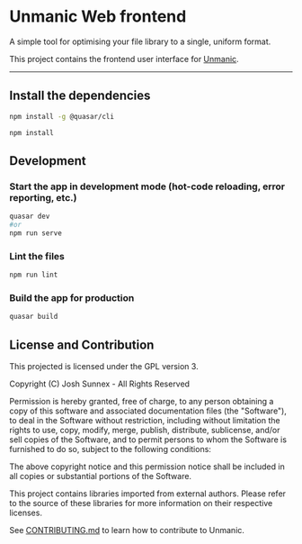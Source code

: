 # Unmanic Web frontend

A simple tool for optimising your file library to a single, uniform format.

This project contains the frontend user interface for [Unmanic](https://github.com/Unmanic/unmanic).


---


## Install the dependencies
```bash
npm install -g @quasar/cli

npm install
```


## Development

### Start the app in development mode (hot-code reloading, error reporting, etc.)
```bash
quasar dev
#or
npm run serve
```

### Lint the files
```bash
npm run lint
```

### Build the app for production
```bash
quasar build
```


## License and Contribution

This projected is licensed under the GPL version 3.

Copyright (C) Josh Sunnex - All Rights Reserved

Permission is hereby granted, free of charge, to any person obtaining a copy
of this software and associated documentation files (the "Software"), to deal
in the Software without restriction, including without limitation the rights
to use, copy, modify, merge, publish, distribute, sublicense, and/or sell
copies of the Software, and to permit persons to whom the Software is
furnished to do so, subject to the following conditions:

The above copyright notice and this permission notice shall be included in all
copies or substantial portions of the Software.

This project contains libraries imported from external authors.
Please refer to the source of these libraries for more information on their respective licenses.

See [CONTRIBUTING.md](docs/CONTRIBUTING.md) to learn how to contribute to Unmanic.

